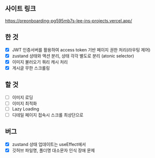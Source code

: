 ## 사이트 링크

https://preonboarding-pg595mb7s-lee-ins-projects.vercel.app/

## 한 것

- [x] JWT 인증서버를 활용하여 access token 기반 페이지 권한 처리(라우팅 제어)
- [x] zustand 상태와 액션 분리, 상태 각각 별도로 분리 (atonic selector)
- [x] 이미지 불러오기 쿼리 캐시 처리
- [x] 게시글 무한 스크롤링

## 할 것

- [ ] 이미지 로딩
- [ ] 이미지 최적화
- [ ] Lazy Loading
- [ ] 디테일 페이지 접속시 스크롤 최상단으로

## 버그

- [x] zustand 상태 업데이트는 useEffect에서
- [x] 깃허브 파일명, 폴더명 대소문자 인식 장애 문제
